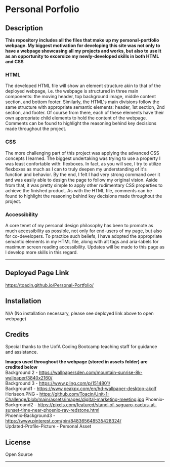 # Personal Porfolio

## Description

**This repository includes all the files that make up my personal-portfolio webpage. My biggest motivation for developing this site was not only to have a webpage showcasing all my projects and works, but also to use it as an opportunity to excersize my newly-developed skills in both HTML and CSS**

### HTML
The developed HTML file will show an element structure akin to that of the deployed webpage, i.e. the webpage is structured in three main components: the moving header, top background image, middle content section, and bottom footer. Similarly, the HTML's main divisions follow the same structure with appropriate semantic elements: header, 1st section, 2nd section, and footer. Of course from there, each of these elements have their own appropriate child elements to hold the content of the webpage. Comments can be found to highlight the reasoning behind key decisions made throughout the project.

### CSS
The more challenging part of this project was applying the advanced CSS concepts I learned. The biggest undertaking was trying to use a property I was least confortable with: flexboxes. In fact, as you will see, I try to utilize flexboxes as much as I can to truly deepen my understanding of it's function and behavior. By the end, I felt I had very strong command over it and was easily able to design the page to follow my original vision. Aside from that, it was pretty simple to apply other rudimentary CSS properties to achieve the finished product. As with the HTML file, comments can be found to highlight the reasoning behind key decisions made throughout the project.

### Accessibility
A core tenet of my personal design philosophy has been to promote as much accessibility as possible, not only for end-users of my page, but also for co-developers. To practice such beliefs, I have adopted the appropriate semantic elements in my HTML file, along with alt tags and aria-labels for maximum screen reading accessibility. Updates will be made to this page as I develop more skills in this regard.

---
## Deployed Page Link

https://toacin.github.io/Personal-Portfolio/

## Installation

N/A (No installation necessary, please see deployed link above to open webpage)

## Credits

Special thanks to the UofA Coding Bootcamp teaching staff for guidance and assistance.

**Images used throughout the webpage (stored in assets folder) are credited below**  
Background 2 - https://wallpapersden.com/mountain-sunrise-8k-wallpaper/3840x2160/  
Background 3 - https://www.pling.com/p/1514801/  
Background1 - https://www.peakpx.com/en/hd-wallpaper-desktop-akqlf  
Horiseon.PNG - https://github.com/Toacin/Unit-1-Challenge/blob/main/assets/images/digital-marketing-meeting.jpg
Phoenix-Background2 - https://pixels.com/featured/stand-of-saguaro-cactus-at-sunset-time-near-phoenix-ray-redstone.html  
Phoenix-Background3 - https://www.pinterest.com/pin/848365648535428324/  
Updated-Profile-Picture - Personal Asset  

## License

Open Source

---
